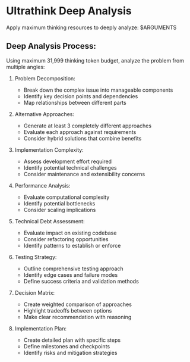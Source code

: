 <!-- .claude/commands/ultrathink.md -->
# Ultrathink Deep Analysis

Apply maximum thinking resources to deeply analyze: $ARGUMENTS

## Deep Analysis Process:

Using maximum 31,999 thinking token budget, analyze the problem from multiple angles:

1. Problem Decomposition:
   - Break down the complex issue into manageable components
   - Identify key decision points and dependencies
   - Map relationships between different parts

2. Alternative Approaches:
   - Generate at least 3 completely different approaches
   - Evaluate each approach against requirements
   - Consider hybrid solutions that combine benefits

3. Implementation Complexity:
   - Assess development effort required
   - Identify potential technical challenges
   - Consider maintenance and extensibility concerns

4. Performance Analysis:
   - Evaluate computational complexity
   - Identify potential bottlenecks
   - Consider scaling implications

5. Technical Debt Assessment:
   - Evaluate impact on existing codebase
   - Consider refactoring opportunities
   - Identify patterns to establish or enforce

6. Testing Strategy:
   - Outline comprehensive testing approach
   - Identify edge cases and failure modes
   - Define success criteria and validation methods

7. Decision Matrix:
   - Create weighted comparison of approaches
   - Highlight tradeoffs between options
   - Make clear recommendation with reasoning

8. Implementation Plan:
   - Create detailed plan with specific steps
   - Define milestones and checkpoints
   - Identify risks and mitigation strategies
